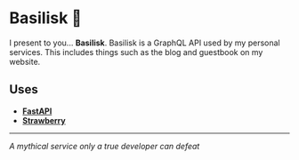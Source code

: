 # Basilisk 🐍

I present to you... **Basilisk**. Basilisk is a GraphQL API used
by my personal services. This includes things such as the blog and
guestbook on my website.

## Uses

- [**FastAPI**](https://fastapi.tiangolo.com)
- [**Strawberry**](https://strawberry.rocks)

<hr />

*A mythical service only a true developer can defeat*